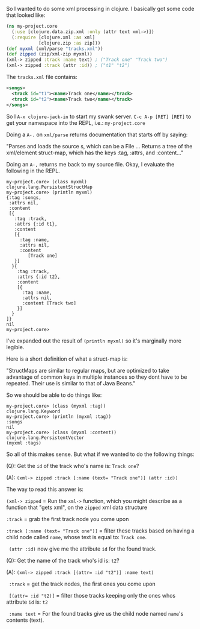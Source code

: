 So I wanted to do some xml processing in clojure.  I basically got
some code that looked like:

```clojure
(ns my-project.core
  (:use [clojure.data.zip.xml :only (attr text xml->)])
  (:require [clojure.xml :as xml]
            [clojure.zip :as zip]))
(def myxml (xml/parse "tracks.xml")) 
(def zipped (zip/xml-zip myxml))
(xml-> zipped :track :name text) ; ("Track one" "Track two")
(xml-> zipped :track (attr :id)) ; ("t1" "t2")
```

The `tracks.xml` file contains:

```xml
<songs>
  <track id="t1"><name>Track one</name></track>
  <track id="t2"><name>Track two</name></track>
</songs>
```

So I `A-x clojure-jack-in` to start my swank server.  `C-c A-p [RET]
[RET]` to get your namespace into the REPL, i.e.: `my-project.core`

Doing a `A-.` on `xml/parse` returns documentation that starts off by
saying:

"Parses and loads the source s, which can be a File ... Returns a tree
of the xml/element struct-map, which has the keys :tag, :attrs, and
:content..."

Doing an `A-,` returns me back to my source file.  Okay, I evaluate
the following in the REPL.

```repl
my-project.core> (class myxml)
clojure.lang.PersistentStructMap
my-project.core> (println myxml)
{:tag :songs, 
 :attrs nil, 
 :content 
 [{
   :tag :track, 
   :attrs {:id t1}, 
   :content 
   [{
     :tag :name, 
     :attrs nil, 
     :content 
        [Track one]
   }]
  }{
    :tag :track, 
    :attrs {:id t2}, 
    :content 
    [{
      :tag :name, 
      :attrs nil, 
      :content [Track two]
    }]
  }
]}
nil
my-project.core> 
```

I've expanded out the result of `(println myxml)` so it's marginally
more legible.

Here is a short definition of what a struct-map is:

"StructMaps are similar to regular maps, but are optimized to take
advantage of common keys in multiple instances so they dont have to be
repeated. Their use is similar to that of Java Beans."

So we should be able to do things like:

```
my-project.core> (class (myxml :tag)) 
clojure.lang.Keyword
my-project.core> (println (myxml :tag))
:songs
nil
my-project.core> (class (myxml :content)) 
clojure.lang.PersistentVector
(myxml :tags)
```

So all of this makes sense.  But what if we wanted to do the following
things: 

(Q): Get the `id` of the track who's name is: `Track one`?

(A): `(xml-> zipped :track [:name (text= "Track one")] (attr :id))`

The way to read this answer is:

`(xml-> zipped` = Run the `xml->` function, which you might
describe as a function that "gets xml", on the `zipped` xml data
structure

` :track ` = grab the first track node you come upon

`:track [:name (text= "Track one")]` = filter these tracks based on
having a child node called `name`, whose text is equal to: `Track one`.

` (attr :id)` now give me the attribute `id` for the found track.


(Q): Get the name of the track who's id is: `t2`?

(A): `(xml-> zipped :track [(attr= :id "t2")] :name text)`

` :track` = get the track nodes, the first ones you
come upon

` [(attr= :id "t2)]` = filter those tracks keeping only the ones
whos attribute `id` is: `t2`

` :name text` = For the found tracks give us the child node named
`name`'s contents (text).